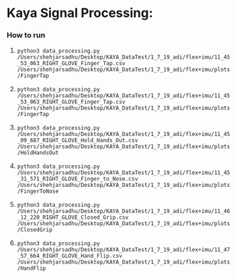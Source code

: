 # Kaya Signal Processing:

### How to run

 1.   ``` python3 data_processing.py /Users/shehjarsadhu/Desktop/KAYA_DataTest/1_7_19_adi/flex+imu/11_45_53_063_RIGHT_GLOVE_Finger_Tap.csv /Users/shehjarsadhu/Desktop/KAYA_DataTest/1_7_19_adi/flex+imu/plots/FingerTap ```

 2. ``` python3 data_processing.py /Users/shehjarsadhu/Desktop/KAYA_DataTest/1_7_19_adi/flex+imu/11_45_53_063_RIGHT_GLOVE_Finger_Tap.csv /Users/shehjarsadhu/Desktop/KAYA_DataTest/1_7_19_adi/flex+imu/plots/FingerTap ```

 3. ``` python3 data_processing.py /Users/shehjarsadhu/Desktop/KAYA_DataTest/1_7_19_adi/flex+imu/11_45_09_687_RIGHT_GLOVE_Hold_Hands_Out.csv /Users/shehjarsadhu/Desktop/KAYA_DataTest/1_7_19_adi/flex+imu/plots/HoldHandsOut ```

4.  ``` python3 data_processing.py /Users/shehjarsadhu/Desktop/KAYA_DataTest/1_7_19_adi/flex+imu/11_45_31_571_RIGHT_GLOVE_Finger_to_Nose.csv /Users/shehjarsadhu/Desktop/KAYA_DataTest/1_7_19_adi/flex+imu/plots/FingerToNose ```
 
5.  ``` python3 data_processing.py  /Users/shehjarsadhu/Desktop/KAYA_DataTest/1_7_19_adi/flex+imu/11_46_12_220_RIGHT_GLOVE_Closed_Grip.csv /Users/shehjarsadhu/Desktop/KAYA_DataTest/1_7_19_adi/flex+imu/plots/ClosedGrip ```

6.  ``` python3 data_processing.py /Users/shehjarsadhu/Desktop/KAYA_DataTest/1_7_19_adi/flex+imu/11_47_57_664_RIGHT_GLOVE_Hand_Flip.csv /Users/shehjarsadhu/Desktop/KAYA_DataTest/1_7_19_adi/flex+imu/plots/HandFlip ```
